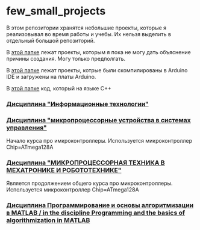 # few_small_projects
 В этом репозитории хранятся небольшие проекты, которые я реализовывал во время работы и учебы. Их нельзя выделить в отдельный большой репозиторий.

В [этой папке](whithout_explanation) лежат проекты, которым я пока не могу дать объяснение причины создания. Могу только предполгать.

В [этой папке](arduino_board/README.md) лежат проекты, котрые были скомпилированы в Arduino IDE и загружены на платы Arduino.

В [этой папке](C++code/) код, который на языке C++

### [Дисциплина "Информационные технологии"](C++code/cproj_IT/README.md)

### [Дисциплина "микропроцессорные устройства в системах управления"](C++code/MBCS/README.md)

Начало курса про имкроконтроллеры. Используется микроконтроллер Chip=ATmega128A

### [Дисциплина "МИКРОПРОЦЕССОРНАЯ ТЕХНИКА В МЕХАТРОНИКЕ И РОБОТОТЕХНИКЕ" ](C++code/MTinM&R/README.md)

Является продолжением общего курса про микроконтроллеры. Используется микроконтроллер Chip=ATmega128A

### [Дисциплина Программирование и основы алгоритмизации в MATLAB /  in the discipline Programming and the basics of algorithmization in MATLAB](C++code/P&BoA/README.md)